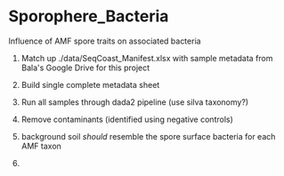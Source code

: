 # Sporophere_Bacteria

Influence of AMF spore traits on associated bacteria



1. Match up ./data/SeqCoast_Manifest.xlsx with sample metadata from Bala's Google Drive for this project
2. Build single complete metadata sheet
3. Run all samples through dada2 pipeline (use silva taxonomy?)
4. Remove contaminants (identified using negative controls)

5. background soil *should* resemble the spore surface bacteria for each AMF taxon
6. 
